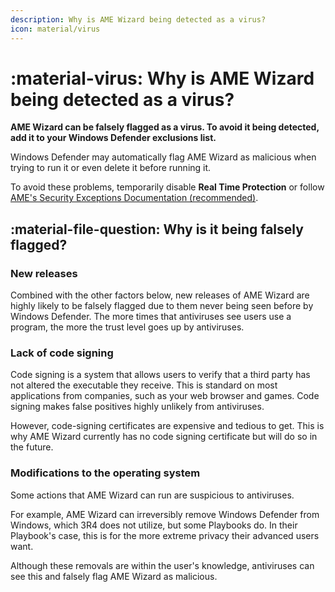 ```yaml
---
description: Why is AME Wizard being detected as a virus?
icon: material/virus
---
```


# :material-virus: Why is AME Wizard being detected as a virus?

**AME Wizard can be falsely flagged as a virus. To avoid it being detected, add it to your Windows Defender exclusions list.**

Windows Defender may automatically flag AME Wizard as malicious when trying to run it or even delete it before running it.

To avoid these problems, temporarily disable **Real Time Protection** or follow [AME's Security Exceptions Documentation (recommended)](https://docs.ameliorated.io/guides/security-exceptions.html).

## :material-file-question: Why is it being falsely flagged?

### New releases

Combined with the other factors below, new releases of AME Wizard are highly likely to be falsely flagged due to them never being seen before by Windows Defender. The more times that antiviruses see users use a program, the more the trust level goes up by antiviruses.

### Lack of code signing

Code signing is a system that allows users to verify that a third party has not altered the executable they receive. This is standard on most applications from companies, such as your web browser and games. Code signing makes false positives highly unlikely from antiviruses.

However, code-signing certificates are expensive and tedious to get. This is why AME Wizard currently has no code signing certificate but will do so in the future.

### Modifications to the operating system

Some actions that AME Wizard can run are suspicious to antiviruses.

For example, AME Wizard can irreversibly remove Windows Defender from Windows, which 3R4 does not utilize, but some Playbooks do. In their Playbook's case, this is for the more extreme privacy their advanced users want.

Although these removals are within the user's knowledge, antiviruses can see this and falsely flag AME Wizard as malicious.